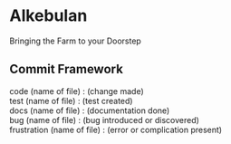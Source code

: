 # Alkebulan
Bringing the Farm to your Doorstep

## Commit Framework
code (name of file) : (change made)  
test (name of file) : (test created)  
docs (name of file) : (documentation done)  
bug (name of file) : (bug introduced or discovered)  
frustration (name of file) : (error or complication present)
